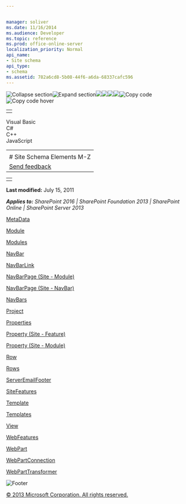 ```yaml
---


manager: soliver
ms.date: 11/16/2014
ms.audience: Developer
ms.topic: reference
ms.prod: office-online-server
localization_priority: Normal
api_name:
- Site schema
api_type:
- schema
ms.assetid: 782a6cd8-5b08-44f6-a6da-68337cafc596
---
```


![Collapse
section](../icons/collapse_all.gif "Collapse section")![Expand
section](../icons/expand_all.gif "Expand section")![](../icons/collapse_all.gif)![](../icons/expand_all.gif)![](../icons/dropdown.gif)![](../icons/dropdownHover.gif)![Copy
code](../icons/copycode.gif "Copy code")![Copy code
hover](../icons/copycodeHighlight.gif "Copy code hover")
<table>
<tbody>
<tr class="odd">
<td align="left"></td>
</tr>
</tbody>
</table>

Visual Basic  
C\#  
C++  
JavaScript  

<table>
<tbody>
<tr class="odd">
<td align="left"><span id="runningHeaderText"></span></td>
</tr>
<tr class="even">
<td align="left"># Site Schema Elements M-Z</td>
</tr>
<tr class="odd">
<td align="left"><span id="headfeedbackarea" class="feedbackhead"><a href="javascript:SubmitFeedback(&#39;docthis@Microsoft.com&#39;,&#39;&#39;,&#39;&#39;,&#39;&#39;,&#39;1.0.18082.1225&#39;,&#39;%0\dThank%20you%20for%20your%20feedback.%20The%20developer%20writing%20teams%20use%20your%20feedback%20to%20improve%20documentation.%20While%20we%20are%20reviewing%20your%20feedback,%20we%20may%20send%20you%20e-mail%20to%20ask%20for%20clarification%20or%20feedback%20on%20a%20solution.%20We%20do%20not%20use%20your%20e-mail%20address%20for%20any%20other%20purpose%20and%20we%20delete%20it%20after%20we%20finish%20our%20review.%0\AFor%20further%20information%20about%20the%20privacy%20policies%20of%20Microsoft,%20please%20see%20http://privacy.microsoft.com/en-us/default.aspx.%0\A%0\d&#39;,&#39;Customer%20feedback&#39;);">Send feedback</a></span></td>
</tr>
</tbody>
</table>

<table>
<colgroup>
<col width="100%" />
</colgroup>
<tbody>
<tr class="odd">
<td align="left"></td>
</tr>
</tbody>
</table>

**Last modified:** July 15, 2011

***Applies to:** SharePoint 2016 | SharePoint Foundation 2013 |
SharePoint Online | SharePoint Server 2013*

[MetaData](metadata-element-site.htm)

[Module](module-element-site.htm)

[Modules](modules-element-site.htm)

[NavBar](navbar-element-site.htm)

[NavBarLink](navbarlink-element-site.htm)

[NavBarPage (Site - Module)](navbarpage-element-sitemodule.htm)

[NavBarPage (Site - NavBar)](navbarpage-element-sitenavbar.htm)

[NavBars](navbars-element-site.htm)

[Project](project-element-site.htm)

[Properties](properties-element-site.htm)

[Property (Site - Feature)](property-element-sitefeature.htm)

[Property (Site - Module)](property-element-sitemodule.htm)

[Row](row-element-site.htm)

[Rows](rows-element-site.htm)

[ServerEmailFooter](serveremailfooter-element-site.htm)

[SiteFeatures](sitefeatures-element-site.htm)

[Template](template-element-site.htm)

[Templates](templates-element-site.htm)

[View](view-element-site.htm)

[WebFeatures](webfeatures-element-site.htm)

[WebPart](webpart-element-site.htm)

[WebPartConnection](webpartconnection-element-site.htm)

[WebPartTransformer](webparttransformer-element-site.htm)

![Footer](../icons/footer.gif "Footer")

[© 2013 Microsoft Corporation. All rights
reserved.](office-2013-documentation-copyright-notice.htm)



